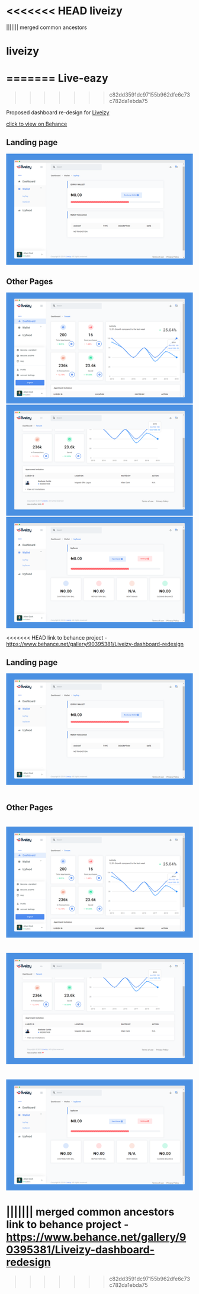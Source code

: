 <<<<<<< HEAD
liveizy
=
||||||| merged common ancestors
# liveizy
=======
Live-eazy
=
>>>>>>> c82dd3591dc97155b962dfe6c73c782da1ebda75

Proposed dashboard re-design for [Liveizy](https://liveizy.com/)

[click to view on Behance](https://www.behance.net/gallery/90395381/Liveizy-dashboard-redesign)

## Landing page
<img src="images/Liveizy-1.png" />

## Other Pages
<img src="images/Liveizy-2.png" />
<img src="images/Liveizy-3.png" />
<img src="images/Liveizy-4.png" />

<<<<<<< HEAD
link to behance project - https://www.behance.net/gallery/90395381/Liveizy-dashboard-redesign

## Landing page
<img src="images/liveizy-1.png" alt="" /><br/><br/>

## Other Pages
<img src="images/liveizy-2.png" alt="" /><br/><br/>
<img src="images/liveizy-3.png" alt="" /><br/><br/>
<img src="images/liveizy-4.png" alt="" /><br/><br/>
||||||| merged common ancestors
link to behance project - https://www.behance.net/gallery/90395381/Liveizy-dashboard-redesign
=======
>>>>>>> c82dd3591dc97155b962dfe6c73c782da1ebda75

